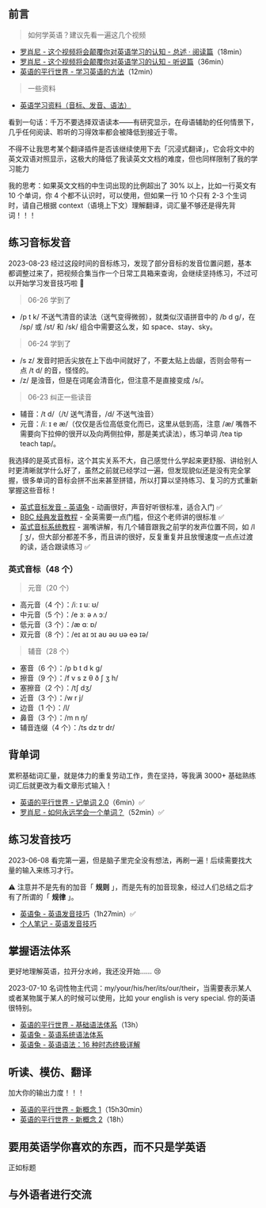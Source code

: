 ## 前言

> 如何学英语？建议先看一遍这几个视频

- [罗肖尼 - 这个视频将会颠覆你对英语学习的认知 - 总述 · 阅读篇](https://www.bilibili.com/video/BV1aD4y127GE?t=0.2)（18min）
- [罗肖尼 - 这个视频将会颠覆你对英语学习的认知 - 听说篇](https://www.bilibili.com/video/BV1tf4y1s7NN?t=0.7)（36min）
- [英语的平行世界 - 学习英语的方法](https://www.bilibili.com/video/BV1Kt411k7Eb?t=6.9)（12min）

> 一些资料

- [英语学习资料（音标、发音、语法）](https://www.yuque.com/kimi_liu/english/qhto16)

看到一句话：千万不要选择双语读本——有研究显示，在母语辅助的任何情景下，几乎任何阅读、聆听的习得效率都会被降低到接近于零。

不得不让我思考某个翻译插件是否该继续使用下去「沉浸式翻译」，它会将文中的英文双语对照显示，这极大的降低了我读英文文档的难度，但也同样限制了我的学习能力

我的思考：如果英文文档的中生词出现的比例超出了 30% 以上，比如一行英文有 10 个单词，你 4 个都不认识时，可以使用，但如果一行 10 个只有 2-3 个生词时，请自己根据 context（语境上下文）理解翻译，词汇量不够还是得先背词！！！

## 练习音标发音

2023-08-23 经过这段时间的音标练习，发现了部分音标的发音位置问题，基本都调整过来了，把视频合集当作一个日常工具箱来查询，会继续坚持练习，不过可以开始学习发音技巧啦 🥳

> 06-26 学到了

- /p t k/ 不送气清音的读法（送气变得微弱），就类似汉语拼音中的 /b d g/，在 /sp/ 或 /st/ 和 /sk/ 组合中需要这么发，如 space、stay、sky。

> 06-24 学到了

- /s z/ 发音时把舌尖放在上下齿中间就好了，不要太贴上齿龈，否则会带有一点 /t d/ 的音，怪怪的。
- /z/ 是浊音，但是在词尾会清音化，但注意不是直接变成 /s/。

> 06-23 纠正一些读音

- 辅音：/t d/（/t/ 送气清音，/d/ 不送气浊音）
- 元音：/iː ɪ e æ/（仅仅是舌位高低变化而已，这里从低到高，注意 /æ/ 嘴唇不需要向下拉伸的很开以及向两侧拉伸，那是美式读法），练习单词 /tea tip teach tap/。

我选择的是英式音标，这个其实关系不大，自己感觉什么学起来更舒服、讲给别人时更清晰就学什么好了，虽然之前就已经学过一遍，但发现貌似还是没有完全掌握，很多单词的音标会拼不出来甚至拼错，所以打算以坚持练习、复习的方式重新掌握这些音标！

- [英式音标发音 - 英语兔](https://www.bilibili.com/video/BV1iV411z7Nj/) - 动画很好，声音好听很标准，适合入门 ✅
- [BBC 经典发音教程](https://www.bilibili.com/video/BV1Y4411M7Ac?t=0.4) - 全英需要一点门槛，但这个老师讲的很标准 ✅
- [英式音标系统教程](https://www.bilibili.com/video/BV1KW41137ws?t=1.7) - 漏嘴讲解，有几个辅音跟我之前学的发声位置不同，如 /l ʃ ʒ/，但大部分都差不多，而且讲的很好，反复重复并且放慢速度一点点过渡的读，适合跟读练习 ✅

### 英式音标（48 个）

> 元音（20 个）

- 高元音（4 个）：/iː ɪ uː ʊ/
- 中元音（5 个）：/e ɜː ə ʌ ɔː/
- 低元音（3 个）：/æ ɑː ɒ/
- 双元音（8 个）：/eɪ aɪ ɔɪ aʊ əʊ ʊə eə ɪə/

> 辅音（28 个）

- 塞音（6 个）：/p b t d k g/
- 擦音（9 个）：/f v s z θ ð ʃ ʒ h/
- 塞擦音（2 个）：/tʃ dʒ/
- 近音（3 个）：/w r j/
- 边音（1 个）：/l/
- 鼻音（3 个）：/m n ŋ/
- 辅音连缀（4 个）：/ts dz tr dr/

## 背单词

累积基础词汇量，就是体力的重复劳动工作，贵在坚持，等我满 3000+ 基础熟练词汇后就更改为看文章形式输入！

- [英语的平行世界 - 记单词 2.0](https://www.bilibili.com/video/BV1cE411q7wY?t=55.1&p=14)（6min）✅
- [罗肖尼 - 如何永远学会一个单词？](https://www.bilibili.com/video/BV1ns4y1A7fj?t=0.5)（52min）✅

## 练习发音技巧

2023-06-08 看完第一遍，但是脑子里完全没有想法，再刷一遍！后续需要找大量的输入来练习才行。

⚠️ 注意并不是先有的加音「 **规则** 」，而是先有的加音现象，经过人们总结之后才有了所谓的「 **规律** 」。

- [英语兔 - 英语发音技巧](https://www.bilibili.com/video/BV1SZ4y1K7Lr/)（1h27min）✅
- [个人笔记 - 英语发音技巧](英语发音技巧.md)

## 掌握语法体系

更好地理解英语，拉开分水岭，我还没开始…… 😢

2023-07-10 名词性物主代词：my/your/his/her/its/our/their，当需要表示某人或者某物属于某人的时候可以使用，比如 your english is very special. 你的英语很特别。

- [英语的平行世界 - 基础语法体系](https://www.bilibili.com/video/BV1J4411B7n8?t=0.9&p=4)（13h）
- [英语兔 - 英语系统语法体系](https://www.bilibili.com/video/BV1XY411J7aG)
- [英语兔 - 英语语法：16 种时态终极详解](https://www.bilibili.com/video/BV1Sv411y7d8/)

## 听读、模仿、翻译

加大你的输出力度！！！

- [英语的平行世界 - 新概念 1](https://www.bilibili.com/video/BV1cE411q7wY?t=25.9&p=18)（15h30min）
- [英语的平行世界 - 新概念 2](https://www.bilibili.com/video/BV1E44y1m71y?t=1.4)（18h）

## 要用英语学你喜欢的东西，而不只是学英语

正如标题

## 与外语者进行交流
